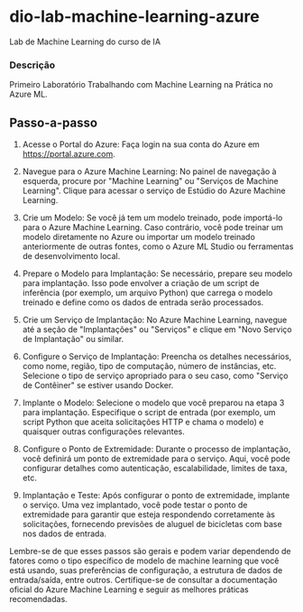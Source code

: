 # dio-lab-machine-learning-azure
Lab de Machine Learning do curso de IA

### Descrição

Primeiro Laboratório Trabalhando com Machine Learning na Prática no Azure ML.

## Passo-a-passo

1. Acesse o Portal do Azure: Faça login na sua conta do Azure em https://portal.azure.com.

2. Navegue para o Azure Machine Learning: No painel de navegação à esquerda, procure por "Machine Learning" ou "Serviços de Machine Learning". Clique para acessar o serviço de Estúdio do Azure Machine Learning.

3. Crie um Modelo: Se você já tem um modelo treinado, pode importá-lo para o Azure Machine Learning. Caso contrário, você pode treinar um modelo diretamente no Azure ou importar um modelo treinado anteriormente de outras fontes, como o Azure ML Studio ou ferramentas de desenvolvimento local.

4. Prepare o Modelo para Implantação: Se necessário, prepare seu modelo para implantação. Isso pode envolver a criação de um script de inferência (por exemplo, um arquivo Python) que carrega o modelo treinado e define como os dados de entrada serão processados.

5. Crie um Serviço de Implantação: No Azure Machine Learning, navegue até a seção de "Implantações" ou "Serviços" e clique em "Novo Serviço de Implantação" ou similar.

6. Configure o Serviço de Implantação: Preencha os detalhes necessários, como nome, região, tipo de computação, número de instâncias, etc. Selecione o tipo de serviço apropriado para o seu caso, como "Serviço de Contêiner" se estiver usando Docker.

7. Implante o Modelo: Selecione o modelo que você preparou na etapa 3 para implantação. Especifique o script de entrada (por exemplo, um script Python que aceita solicitações HTTP e chama o modelo) e quaisquer outras configurações relevantes.

8. Configure o Ponto de Extremidade: Durante o processo de implantação, você definirá um ponto de extremidade para o serviço. Aqui, você pode configurar detalhes como autenticação, escalabilidade, limites de taxa, etc.

9. Implantação e Teste: Após configurar o ponto de extremidade, implante o serviço. Uma vez implantado, você pode testar o ponto de extremidade para garantir que esteja respondendo corretamente às solicitações, fornecendo previsões de aluguel de bicicletas com base nos dados de entrada.

Lembre-se de que esses passos são gerais e podem variar dependendo de fatores como o tipo específico de modelo de machine learning que você está usando, suas preferências de configuração, a estrutura de dados de entrada/saída, entre outros. Certifique-se de consultar a documentação oficial do Azure Machine Learning e seguir as melhores práticas recomendadas.